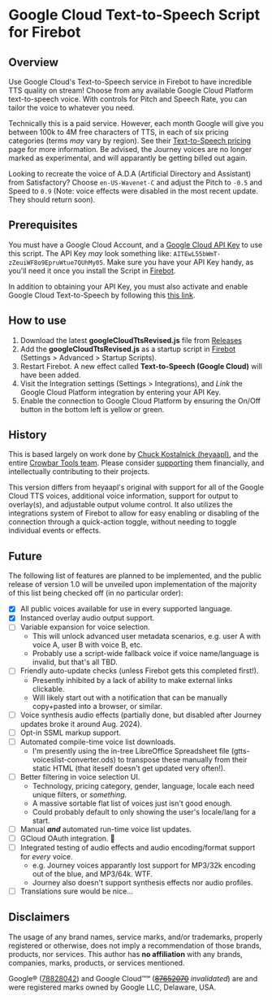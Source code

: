 # Google Cloud Text-to-Speech Script for Firebot

## Overview
Use Google Cloud's Text-to-Speech service in Firebot to have incredible TTS quality on stream! Choose from any available Google Cloud Platform text-to-speech voice. With controls for Pitch and Speech Rate, you can tailor the voice to whatever you need.

Technically this is a paid service. However, each month Google will give you between 100k to 4M free characters of TTS, in each of six pricing categories (terms *may* vary by region). See their [Text-to-Speech pricing](https://cloud.google.com/text-to-speech/pricing) page for more information. Be advised, the Journey voices are no longer marked as experimental, and will apparantly be getting billed out again.

Looking to recreate the voice of A.D.A (Artificial Directory and Assistant) from Satisfactory? Choose `en-US-Wavenet-C` and adjust the Pitch to `-0.5` and Speed to `0.9` (Note: voice effects were disabled in the most recent update. They should return soon).

## Prerequisites
You must have a Google Cloud Account, and a [Google Cloud API Key](https://cloud.google.com/docs/authentication/api-keys#creating_an_api_key) to use this script. The API Key *may* look something like: `AITEwL55bWmT-zZeuiWF8o9EpruWtue7QUhMy05`. Make sure you have your API Key handy, as you'll need it once you install the Script in [Firebot](https://firebot.app/). 

In addition to obtaining your API Key, you must also activate and enable Google Cloud Text-to-Speech by following this [this link](https://console.cloud.google.com/apis/library/texttospeech.googleapis.com).

## How to use
1. Download the latest **googleCloudTtsRevised.js** file from [Releases](https://github.com/phroggster/firebot-google-cloud-tts/releases)
2. Add the **googleCloudTtsRevised.js** as a startup script in [Firebot](https://firebot.app/) (Settings > Advanced > Startup Scripts).
3. Restart Firebot. A new effect called **Text-to-Speech (Google Cloud)** will have been added.
4. Visit the Integration settings (Settings > Integrations), and *Link* the Google Cloud Platform integration by entering your API Key.
5. Enable the connection to Google Cloud Platform by ensuring the On/Off button in the bottom left is yellow or green.

## History
This is based largely on work done by [Chuck Kostalnick (heyaapl)](https://github.com/heyaapl/firebot-script-google-cloud-tts), and the entire [Crowbar Tools team](https://github.com/crowbartools). Please consider [supporting](https://opencollective.com/crowbartools) them financially, and intellectually contributing to their projects.

This version differs from heyaapl's original with support for all of the Google Cloud TTS voices, additional voice information, support for output to overlay(s), and adjustable output volume control. It also utilizes the integrations system of Firebot to allow for easy enabling or disabling of the connection through a quick-action toggle, without needing to toggle individual events or effects.

## Future
The following list of features are planned to be implemented, and the public release of version 1.0 will be unveiled upon implementation of the majority of this list being checked off (in no particular order):
- [x] All public voices available for use in every supported language.
- [x] Instanced overlay audio output support.
- [ ] Variable expansion for voice selection.
  - This will unlock advanced user metadata scenarios, e.g. user A with voice A, user B with voice B, etc.
  - Probably use a script-wide fallback voice if voice name/language is invalid, but that's all TBD.
- [ ] Friendly auto-update checks (unless Firebot gets this completed first!).
  - Presently inhibited by a lack of ability to make external links clickable.
  - Will likely start out with a notification that can be manually copy+pasted into a browser, or similar.
- [ ] Voice synthesis audio effects (partially done, but disabled after Journey updates broke it around Aug. 2024).
- [ ] Opt-in SSML markup support.
- [ ] Automated compile-time voice list downloads.
  - I'm presently using the in-tree LibreOffice Spreadsheet file (gtts-voiceslist-converter.ods) to transpose these manually from their static HTML (that iteself doesn't get updated very often!).
- [ ] Better filtering in voice selection UI.
  - Technology, pricing category, gender, language, locale each need unique filters, or *something*.
  - A massive sortable flat list of voices just isn't good enough.
  - Could probably default to only showing the user's locale/lang for a start.
- [ ] Manual ***and*** automated run-time voice list updates.
- [ ] GCloud OAuth integration. 🤢
- [ ] Integrated testing of audio effects and audio encoding/format support for *every* voice.
  - e.g. Journey voices apparantly lost support for MP3/32k encoding out of the blue, and MP3/64k. WTF.
  - Journey also doesn't support synthesis effects nor audio profiles.
- [ ] Translations sure would be nice...

## Disclaimers
The usage of any brand names, service marks, and/or trademarks, properly registered or otherwise, does not imply a recommendation of those brands, products, nor services. This author has **no affiliation** with any brands, companies, marks, products, or services mentioned.

Google® ([78828042](https://tsdr.uspto.gov/#caseNumber=78828042&caseSearchType=US_APPLICATION&caseType=DEFAULT&searchType=statusSearch)) and Google Cloud™℠ ([~~87652070~~](https://tsdr.uspto.gov/#caseNumber=87652070&caseSearchType=US_APPLICATION&caseType=DEFAULT&searchType=statusSearch) *invalidated*) are and were registered marks owned by Google LLC, Delaware, USA.
